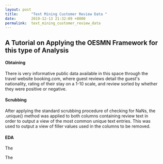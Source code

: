 ```yaml
---
layout: post
title:      "Text Mining Customer Review Data "
date:       2019-12-13 21:32:09 +0000
permalink:  text_mining_customer_review_data
---
```




## A Tutorial on Applying the OESMN Framework for this type of Analysis


#### Obtaining
There is very informative public data available in this space through the travel website booking.com, where guest reviews detail the guest's nationality, rating of their stay on a 1-10 scale, and review sorted by whether they were positive or negative. 

#### Scrubbing
After applying the standard scrubbing procedure of checking for NaNs, the .unique() method was applied to both columns containing review text in order to output a view of the most common unique text entries. This was used to output a view of filler values used in the columns to be removed. 

#### EDA
The 


The 


#### 
